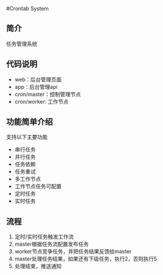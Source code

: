 #Crontab System


## 简介
任务管理系统

## 代码说明
* web：后台管理页面
* app：后台管理api
* cron/master：控制管理节点
* cron/worker: 工作节点

## 功能简单介绍
支持以下主要功能
* 串行任务
* 并行任务
* 任务依赖
* 任务重试
* 多工作节点
* 工作节点任务可配置
* 定时任务
* 实时任务


## 流程
1. 定时/实时任务触发工作流
2. master根据任务流配置发布任务
3. worker节点竞争任务，并把任务结果反馈给master
4. master处理任务结果，如果还有下级任务，执行2，否则执行5
5. 处理结束，推送通知
